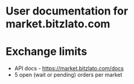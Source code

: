 # User documentation for market.bitzlato.com

# Exchange limits

* API docs - https://market.bitzlato.com/docs
*  5 open (wait or pending) orders per market

